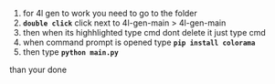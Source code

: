 1. for 4l gen to work you need to go to the folder
2. **`double click`** click next to 4l-gen-main > 4l-gen-main
3. then when its highhlighted type cmd dont delete it just type cmd
4. when command prompt is opened type **`pip install colorama`**
5. then type **`python main.py`**

than your done
